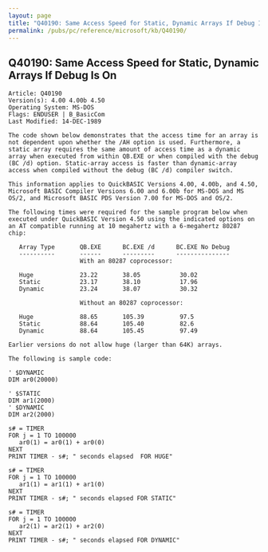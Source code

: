 ```yaml
---
layout: page
title: "Q40190: Same Access Speed for Static, Dynamic Arrays If Debug Is On"
permalink: /pubs/pc/reference/microsoft/kb/Q40190/
---
```


## Q40190: Same Access Speed for Static, Dynamic Arrays If Debug Is On

	Article: Q40190
	Version(s): 4.00 4.00b 4.50
	Operating System: MS-DOS
	Flags: ENDUSER | B_BasicCom
	Last Modified: 14-DEC-1989
	
	The code shown below demonstrates that the access time for an array is
	not dependent upon whether the /AH option is used. Furthermore, a
	static array requires the same amount of access time as a dynamic
	array when executed from within QB.EXE or when compiled with the debug
	(BC /d) option. Static-array access is faster than dynamic-array
	access when compiled without the debug (BC /d) compiler switch.
	
	This information applies to QuickBASIC Versions 4.00, 4.00b, and 4.50,
	Microsoft BASIC Compiler Versions 6.00 and 6.00b for MS-DOS and MS
	OS/2, and Microsoft BASIC PDS Version 7.00 for MS-DOS and OS/2.
	
	The following times were required for the sample program below when
	executed under QuickBASIC Version 4.50 using the indicated options on
	an AT compatible running at 10 megahertz with a 6-megahertz 80287
	chip:
	
	   Array Type       QB.EXE      BC.EXE /d      BC.EXE No Debug
	   ----------       ------      ---------      ---------------
	                    With an 80287 coprocessor:
	
	   Huge             23.22       38.05           30.02
	   Static           23.17       38.10           17.96
	   Dynamic          23.24       38.07           30.32
	
	                    Without an 80287 coprocessor:
	
	   Huge             88.65       105.39          97.5
	   Static           88.64       105.40          82.6
	   Dynamic          88.64       105.45          97.49
	
	Earlier versions do not allow huge (larger than 64K) arrays.
	
	The following is sample code:
	
	' $DYNAMIC
	DIM ar0(20000)
	
	' $STATIC
	DIM ar1(2000)
	' $DYNAMIC
	DIM ar2(2000)
	
	s# = TIMER
	FOR j = 1 TO 100000
	   ar0(1) = ar0(1) + ar0(0)
	NEXT
	PRINT TIMER - s#; " seconds elapsed  FOR HUGE"
	
	s# = TIMER
	FOR j = 1 TO 100000
	   ar1(1) = ar1(1) + ar1(0)
	NEXT
	PRINT TIMER - s#; " seconds elapsed FOR STATIC"
	
	s# = TIMER
	FOR j = 1 TO 100000
	   ar2(1) = ar2(1) + ar2(0)
	NEXT
	PRINT TIMER - s#; " seconds elapsed FOR DYNAMIC"
